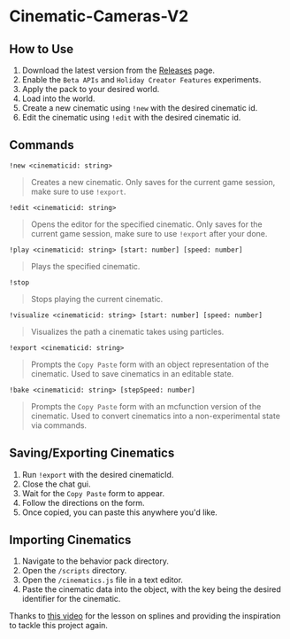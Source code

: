 # Cinematic-Cameras-V2

## How to Use
1. Download the latest version from the [Releases](https://github.com/MajestikButter/Cinematic-Cameras-V2/releases) page.
2. Enable the `Beta APIs` and `Holiday Creator Features` experiments.
3. Apply the pack to your desired world.
4. Load into the world.
5. Create a new cinematic using `!new` with the desired cinematic id.
6. Edit the cinematic using `!edit` with the desired cinematic id.


## Commands
`!new <cinematicid: string>`
> Creates a new cinematic. Only saves for the current game session, make sure to use `!export`.

`!edit <cinematicid: string>`
> Opens the editor for the specified cinematic. Only saves for the current game session, make sure to use `!export` after your done.

`!play <cinematicid: string> [start: number] [speed: number]`
> Plays the specified cinematic. 

`!stop`
> Stops playing the current cinematic.

`!visualize <cinematicid: string> [start: number] [speed: number]`
> Visualizes the path a cinematic takes using particles.

`!export <cinematicid: string>`
> Prompts the `Copy Paste` form with an object representation of the cinematic. Used to save cinematics in an editable state.

`!bake <cinematicid: string> [stepSpeed: number]`
> Prompts the `Copy Paste` form with an mcfunction version of the cinematic. Used to convert cinematics into a non-experimental state via commands.

## Saving/Exporting Cinematics
1. Run `!export` with the desired cinematicId.
2. Close the chat gui.
3. Wait for the `Copy Paste` form to appear.
4. Follow the directions on the form.
5. Once copied, you can paste this anywhere you'd like.

## Importing Cinematics
1. Navigate to the behavior pack directory.
2. Open the `/scripts` directory.
3. Open the `/cinematics.js` file in a text editor.
4. Paste the cinematic data into the object, with the key being the desired identifier for the cinematic.

Thanks to [this video](https://www.youtube.com/watch?v=jvPPXbo87ds) for the lesson on splines and providing the inspiration to tackle this project again.